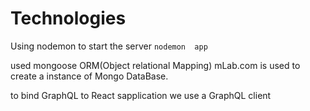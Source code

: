 # Technologies

Using nodemon to start the server `nodemon  app`

used mongoose ORM(Object relational Mapping)
mLab.com is used to create a instance of Mongo DataBase.


to bind GraphQL to React sapplication we use a GraphQL client 